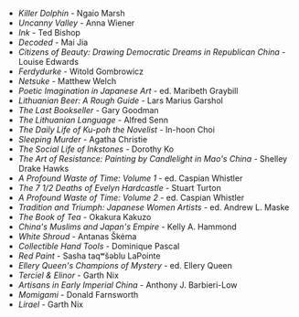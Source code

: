 * _Killer Dolphin_ - Ngaio Marsh
* _Uncanny Valley_ - Anna Wiener
* _Ink_ - Ted Bishop
* _Decoded_ - Mai Jia
* _Citizens of Beauty: Drawing Democratic Dreams in Republican China_ - Louise Edwards
* _Ferdydurke_ - Witold Gombrowicz
* _Netsuke_ - Matthew Welch
* _Poetic Imagination in Japanese Art_ - ed. Maribeth Graybill
* _Lithuanian Beer: A Rough Guide_ - Lars Marius Garshol
* _The Last Bookseller_ - Gary Goodman
* _The Lithuanian Language_ - Alfred Senn
* _The Daily Life of Ku-poh the Novelist_ - In-hoon Choi
* _Sleeping Murder_ - Agatha Christie
* _The Social Life of Inkstones_ - Dorothy Ko
* _The Art of Resistance: Painting by Candlelight in Mao's China_ - Shelley Drake Hawks
* _A Profound Waste of Time: Volume 1_ - ed. Caspian Whistler
* _The 7 1/2 Deaths of Evelyn Hardcastle_ - Stuart Turton
* _A Profound Waste of Time: Volume 2_ - ed. Caspian Whistler
* _Tradition and Triumph: Japanese Women Artists_ - ed. Andrew L. Maske
* _The Book of Tea_ - Okakura Kakuzo
* _China's Muslims and Japan's Empire_ - Kelly A. Hammond
* _White Shroud_ - Antanas Škėma
* _Collectible Hand Tools_ - Dominique Pascal
* _Red Paint_ - Sasha taqʷšəblu LaPointe
* _Ellery Queen's Champions of Mystery_ - ed. Ellery Queen
* _Terciel & Elinor_ - Garth Nix
* _Artisans in Early Imperial China_ - Anthony J. Barbieri-Low
* _Momigami_ - Donald Farnsworth
* _Lirael_ - Garth Nix